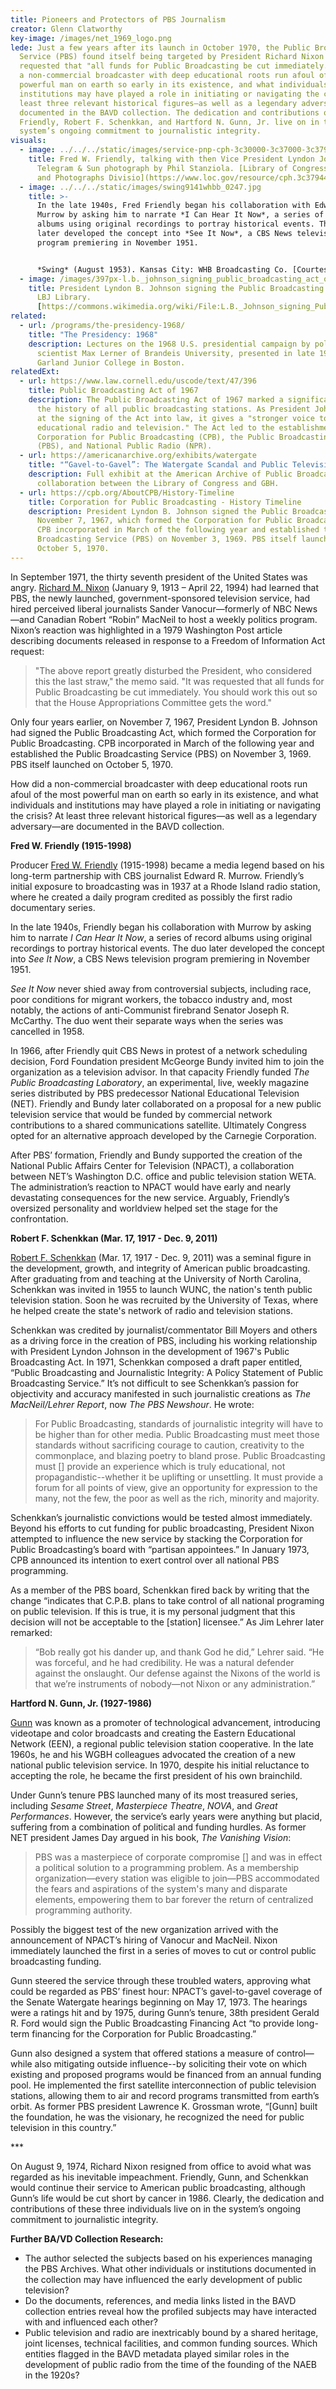 ```yaml
---
title: Pioneers and Protectors of PBS Journalism
creator: Glenn Clatworthy
key-image: /images/net_1969_logo.png
lede: Just a few years after its launch in October 1970, the Public Broadcasting
  Service (PBS) found itself being targeted by President Richard Nixon who
  requested that "all funds for Public Broadcasting be cut immediately." How did
  a non-commercial broadcaster with deep educational roots run afoul of the most
  powerful man on earth so early in its existence, and what individuals and
  institutions may have played a role in initiating or navigating the crisis? At
  least three relevant historical figures—as well as a legendary adversary—are
  documented in the BAVD collection. The dedication and contributions of Fred W.
  Friendly, Robert F. Schenkkan, and Hartford N. Gunn, Jr. live on in the
  system’s ongoing commitment to journalistic integrity.
visuals:
  - image: ../../../static/images/service-pnp-cph-3c30000-3c37000-3c37900-3c37944v.jpg
    title: Fred W. Friendly, talking with then Vice President Lyndon Johnson. World
      Telegram & Sun photograph by Phil Stanziola. [Library of Congress Prints
      and Photographs Divisio](https://www.loc.gov/resource/cph.3c37944/)n
  - image: ../../../static/images/swing9141whbb_0247.jpg
    title: >-
      In the late 1940s, Fred Friendly began his collaboration with Edward R.
      Murrow by asking him to narrate *I Can Hear It Now*, a series of record
      albums using original recordings to portray historical events. The duo
      later developed the concept into *See It Now*, a CBS News television
      program premiering in November 1951.


      *Swing* (August 1953). Kansas City: WHB Broadcasting Co. [Courtesy of Media History Digital Library](https://lantern.mediahist.org/catalog/swing9141whbb_0247).
  - image: /images/397px-l.b._johnson_signing_public_broadcasting_act_of_1967.jpg
    title: P﻿resident Lyndon B. Johnson signing the Public Broadcasting Act of 1967.
      LBJ Library.
      [https://commons.wikimedia.org/wiki/File:L.B._Johnson_signing_Public_Broadcasting_Act_of_1967.jpg](https://commons.wikimedia.org/wiki/File:L.B._Johnson_signing_Public_Broadcasting_Act_of_1967.jpg)
related:
  - url: /programs/the-presidency-1968/
    title: "The Presidency: 1968"
    description: Lectures on the 1968 U.S. presidential campaign by political
      scientist Max Lerner of Brandeis University, presented in late 1968 at
      Garland Junior College in Boston.
relatedExt:
  - url: https://www.law.cornell.edu/uscode/text/47/396
    title: Public Broadcasting Act of 1967
    description: The Public Broadcasting Act of 1967 marked a significant moment in
      the history of all public broadcasting stations. As President Johnson said
      at the signing of the Act into law, it gives a "stronger voice to
      educational radio and television." The Act led to the establishment of the
      Corporation for Public Broadcasting (CPB), the Public Broadcasting Service
      (PBS), and National Public Radio (NPR).
  - url: https://americanarchive.org/exhibits/watergate
    title: "“Gavel-to-Gavel”: The Watergate Scandal and Public Television"
    description: Full exhibit at the American Archive of Public Broadcasting, a
      collaboration between the Library of Congress and GBH.
  - url: https://cpb.org/AboutCPB/History-Timeline
    title: Corporation for Public Broadcasting - History Timeline
    description: President Lyndon B. Johnson signed the Public Broadcasting Act
      November 7, 1967, which formed the Corporation for Public Broadcasting.
      CPB incorporated in March of the following year and established the Public
      Broadcasting Service (PBS) on November 3, 1969. PBS itself launched on
      October 5, 1970.
---
```

In September 1971, the thirty seventh president of the United States was angry. [Richard M. Nixon](https://bavd.unlockingtheairwaves.org/entity/Q9588/) (January 9, 1913 – April 22, 1994) had learned that PBS, the newly launched, government-sponsored television service, had hired perceived liberal journalists Sander Vanocur—formerly of NBC News—and Canadian Robert “Robin” MacNeil to host a weekly politics program. Nixon’s reaction was highlighted in a 1979 Washington Post article describing documents released in response to a Freedom of Information Act request:

> "The above report greatly disturbed the President, who considered this the last straw," the memo said. "It was requested that all funds for Public Broadcasting be cut immediately. You should work this out so that the House Appropriations Committee gets the word."

Only four years earlier, on November 7, 1967, President Lyndon B. Johnson had signed the Public Broadcasting Act, which formed the Corporation for Public Broadcasting. CPB incorporated in March of the following year and established the Public Broadcasting Service (PBS) on November 3, 1969. PBS itself launched on October 5, 1970.

How did a non-commercial broadcaster with deep educational roots run afoul of the most powerful man on earth so early in its existence, and what individuals and institutions may have played a role in initiating or navigating the crisis? At least three relevant historical figures—as well as a legendary adversary—are documented in the BAVD collection.

**Fred W. Friendly (1915-1998)** 

Producer [Fred W. Friendly](https://bavd.unlockingtheairwaves.org/entity/Q339631/) (1915-1998) became a media legend based on his long-term partnership with CBS journalist Edward R. Murrow. Friendly’s initial exposure to broadcasting was in 1937 at a Rhode Island radio station, where he created a daily program credited as possibly the first radio documentary series.

In the late 1940s, Friendly began his collaboration with Murrow by asking him to narrate *I Can Hear It Now*, a series of record albums using original recordings to portray historical events. The duo later developed the concept into *See It Now*, a CBS News television program premiering in November 1951.

*See It Now* never shied away from controversial subjects, including race, poor conditions for migrant workers, the tobacco industry and, most notably, the actions of anti-Communist firebrand Senator Joseph R. McCarthy. The duo went their separate ways when the series was cancelled in 1958.

In 1966, after Friendly quit CBS News in protest of a network scheduling decision, Ford Foundation president McGeorge Bundy invited him to join the organization as a television advisor. In that capacity Friendly funded *The Public Broadcasting Laboratory*, an experimental, live, weekly magazine series distributed by PBS predecessor National Educational Television (NET). Friendly and Bundy later collaborated on a proposal for a new public television service that would be funded by commercial network contributions to a shared communications satellite. Ultimately Congress opted for an alternative approach developed by the Carnegie Corporation.

After PBS’ formation, Friendly and Bundy supported the creation of the National Public Affairs Center for Television (NPACT), a collaboration between NET’s Washington D.C. office and public television station WETA. The administration’s reaction to NPACT would have early and nearly devastating consequences for the new service. Arguably, Friendly’s oversized personality and worldview helped set the stage for the confrontation.

**Robert F. Schenkkan (Mar. 17, 1917 - Dec. 9, 2011)** 

[Robert F. Schenkkan](https://bavd.unlockingtheairwaves.org/entity/Q107621687) (Mar. 17, 1917 - Dec. 9, 2011) was a seminal figure in the development, growth, and integrity of American public broadcasting. After graduating from and teaching at the University of North Carolina, Schenkkan was invited in 1955 to launch WUNC, the nation's tenth public television station. Soon he was recruited by the University of Texas, where he helped create the state's network of radio and television stations.

Schenkkan was credited by journalist/commentator Bill Moyers and others as a driving force in the creation of PBS, including his working relationship with President Lyndon Johnson in the development of 1967's Public Broadcasting Act. In 1971, Schenkkan composed a draft paper entitled, “Public Broadcasting and Journalistic Integrity: A Policy Statement of Public Broadcasting Service.” It’s not difficult to see Schenkkan’s passion for objectivity and accuracy manifested in such journalistic creations as *The MacNeil/Lehrer Report*, now *The PBS Newshour*. He wrote:

> For Public Broadcasting, standards of journalistic integrity will have to be higher than for other media. Public Broadcasting must meet those standards without sacrificing courage to caution, creativity to the commonplace, and blazing poetry to bland prose. Public Broadcasting must \[] provide an experience which is truly educational, not propagandistic--whether it be uplifting or unsettling. It must provide a forum for all points of view, give an opportunity for expression to the many, not the few, the poor as well as the rich, minority and majority.

Schenkkan’s journalistic convictions would be tested almost immediately. Beyond his efforts to cut funding for public broadcasting, President Nixon attempted to influence the new service by stacking the Corporation for Public Broadcasting’s board with “partisan appointees.” In January 1973, CPB announced its intention to exert control over all national PBS programming.

As a member of the PBS board, Schenkkan fired back by writing that the change “indicates that C.P.B. plans to take control of all national programing on public television. If this is true, it is my personal judgment that this decision will not be acceptable to the \[station] licensee.” As Jim Lehrer later remarked:

> “Bob really got his dander up, and thank God he did,” Lehrer said. “He was forceful, and he had credibility. He was a natural defender against the onslaught. Our defense against the Nixons of the world is that we’re instruments of nobody—not Nixon or any administration.”

**Hartford N. Gunn, Jr. (1927-1986)** 

[Gunn](https://bavd.unlockingtheairwaves.org/entity/Q71751630/) was known as a promoter of technological advancement, introducing videotape and color broadcasts and creating the Eastern Educational Network (EEN), a regional public television station cooperative. In the late 1960s, he and his WGBH colleagues advocated the creation of a new national public television service. In 1970, despite his initial reluctance to accepting the role, he became the first president of his own brainchild.

Under Gunn’s tenure PBS launched many of its most treasured series, including *Sesame Street*, *Masterpiece Theatre*, *NOVA*, and *Great Performances*. However, the service’s early years were anything but placid, suffering from a combination of political and funding hurdles. As former NET president James Day argued in his book, *The Vanishing Vision*:

> PBS was a masterpiece of corporate compromise \[] and was in effect a political solution to a programming problem. As a membership organization—every station was eligible to join—PBS accommodated the fears and aspirations of the system's many and disparate elements, empowering them to bar forever the return of centralized programming authority.

Possibly the biggest test of the new organization arrived with the announcement of NPACT’s hiring of Vanocur and MacNeil. Nixon immediately launched the first in a series of moves to cut or control public broadcasting funding.

Gunn steered the service through these troubled waters, approving what could be regarded as PBS’ finest hour: NPACT’s gavel-to-gavel coverage of the Senate Watergate hearings beginning on May 17, 1973. The hearings were a ratings hit and by 1975, during Gunn’s tenure, 38th president Gerald R. Ford would sign the Public Broadcasting Financing Act “to provide long-term financing for the Corporation for Public Broadcasting.”

Gunn also designed a system that offered stations a measure of control—while also mitigating outside influence--by soliciting their vote on which existing and proposed programs would be financed from an annual funding pool. He implemented the first satellite interconnection of public television stations, allowing them to air and record programs transmitted from earth’s orbit. As former PBS president Lawrence K. Grossman wrote, “\[Gunn] built the foundation, he was the visionary, he recognized the need for public television in this country.”

\*﻿\**

On August 9, 1974, Richard Nixon resigned from office to avoid what was regarded as his inevitable impeachment. Friendly, Gunn, and Schenkkan would continue their service to American public broadcasting, although Gunn’s life would be cut short by cancer in 1986. Clearly, the dedication and contributions of these three individuals live on in the system’s ongoing commitment to journalistic integrity.

**F﻿urther BA/VD Collection Research:**

* The author selected the subjects based on his experiences managing the PBS Archives. What other individuals or institutions documented in the collection may have influenced the early development of public television?
* Do the documents, references, and media links listed in the BAVD collection entries reveal how the profiled subjects may have interacted with and influenced each other?
* Public television and radio are inextricably bound by a shared heritage, joint licenses, technical facilities, and common funding sources. Which entities flagged in the BAVD metadata played similar roles in the development of public radio from the time of the founding of the NAEB in the 1920s?